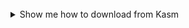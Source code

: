 <br />

<details><summary>Show me how to download from Kasm</summary>

![How to download binaries from Kasm](./assets/kasm_download_binary.png)

Because Kasm is a virtual machine running in the cloud, we can not directly
program the device connected to your local machine. Instead, we will download
the binary so that your local machine can program that file to the device in the
next step.

The filename includes the device name, the folder name of the app you built,
along with a timestamp. So your download will look something like this:
`nrf7002dk_02_hellowworld_222520.hex`.

The image above shows the left sidebar menu of Kasm with the Download widget
selected. Click the "DOWNLOAD" button next to the
`<devicename>_<appfolder>_<hhmmss>.hex` file to download your recently compiled code.
</details>
